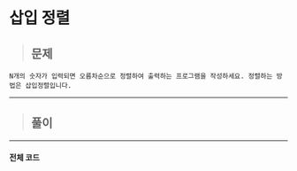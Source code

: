 # 삽입 정렬

> ## 문제

```
N개의 숫자가 입력되면 오름차순으로 정렬하여 출력하는 프로그램을 작성하세요. 정렬하는 방법은 삽입정렬입니다.
```
***

> ## 풀이


***

#### 전체 코드
```html

```